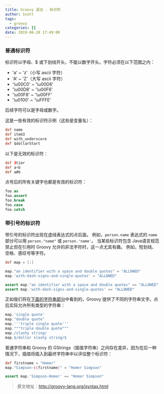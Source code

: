 ```yaml
---
title: Groovy 语法 - 标识符
author: Scott
tags:
  - groovy
categories: []
date: 2019-06-28 17:49:00
---
```

### 普通标识符
标识符以字母、$ 或下划线开头，不能以数字开头。字符必须在以下范围之内：

* 'a' ~ 'z'（小写 ascii 字符）
* 'A' ~ 'Z'（大写 ascii 字符）
* '\u00C0' ~ '\u00D6'
* '\u00D8' ~ '\u00F6'
* '\u00F8' ~ '\u00FF'
* '\u0100' ~ '\uFFFE'

后续字符可以是字母或数字。

这是一些有效的标识符示例（这些是变量名）：
```groovy
def name
def item3
def with_underscore
def $dollarStart
```

以下是无效的标识符：
```groovy
def 3tier
def a+b
def a#b
```
点号后的所有关键字也都是有效的标识符：
```groovy
foo.as
foo.assert
foo.break
foo.case
foo.catch
```

### 带引号的标识符
带引号的标识符出现在虚线表达式的点后面。 例如，`person.name` 表达式的 `name` 部分可以用 `person."name"` 或 `person.'name'`。 当某些标识符包含 Java语言规范禁止但在引用时 Groovy 允许的非法字符时，这一点尤其有趣。 例如，短划线、空格、感叹号等字符。
```groovy
def map = [:]

map."an identifier with a space and double quotes" = "ALLOWED"
map.'with-dash-signs-and-single-quotes' = "ALLOWED"

assert map."an identifier with a space and double quotes" == "ALLOWED"
assert map.'with-dash-signs-and-single-quotes' == "ALLOWED"
```

正如我们将在[下面的字符串部分](http://groovy-lang.org/syntax.html#all-strings)中看到的，Groovy 提供了不同的字符串文字。点后实际允许所有类型的字符串：
```groovy
map.'single quote'
map."double quote"
map.'''triple single quote'''
map."""triple double quote"""
map./slashy string/
map.$/dollar slashy string/$
```

普通字符串和 Groovy 的 GStrings（插值字符串）之间存在差异，因为在后一种情况下，插值将插入到最终字符串中以评估整个标识符：
```groovy
def firstname = "Homer"
map."Simpson-${firstname}" = "Homer Simpson"

assert map.'Simpson-Homer' == "Homer Simpson"
```

> 原文地址：http://groovy-lang.org/syntax.html